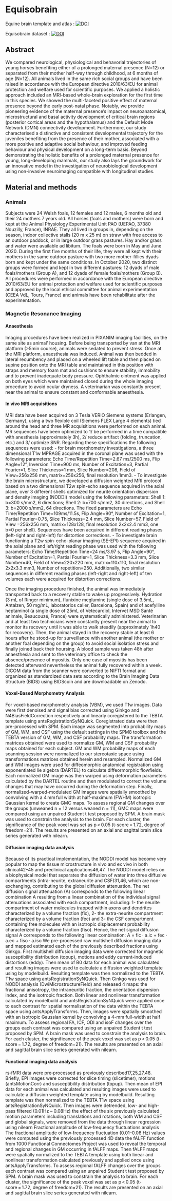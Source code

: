 # Equisobrain

Equine brain template and atlas : [![DOI](https://zenodo.org/badge/DOI/10.5281/zenodo.10731031.svg)](https://doi.org/10.5281/zenodo.10731030) 


Equisobrain dataset : [![DOI](https://zenodo.org/badge/DOI/10.5281/zenodo.13969827.svg)](https://doi.org/10.5281/zenodo.13969827)



## Abstract
We compared neurological, physiological and behavorial trajectories of young horses benefiting either of a prolonged maternal presence (N=12) or separated from their mother half-way through childhood, at 6 months of age (N=12). All animals lived in the same rich social groups and have been raised in accordance with the European directive 2010/63/EU for animal protection and welfare used for scientific purposes. We applied a holistic approach included an MRI-based whole-brain exploration for the first time in this species. We showed the multi-faceted positive effect of maternal presence beyond the early post-natal phase. Notably, we provide pioneering evidence of the maternal presence’s impact on neuroanatomical, microstructural and basal activity development of critical brain regions (posterior cortical areas and the hypothalamus) and the Default Mode Network (DMN) connectivity development. Furthermore, our study characterised a distinctive and consistent developmental trajectory for the juveniles benefiting from the presence of their mother, associated with a more positive and adaptive social behaviour, and improved feeding behaviour and physical development on a long-term basis. Beyond demonstrating the holistic benefits of a prolonged maternal presence for young, long-developing mammals, our study also lays the groundwork for an innovative model in the investigation of neurobiological development using non-invasive neuroimaging compatible with longitudinal studies.

## Material and methods
  ### Animals
Subjects were 24 Welsh foals, 12 females and 12 males, 6 months old and their 24 mothers 7 years old. All horses (foals and mothers) were born and kept at the Animal Physiology Experimental Unit PAO (UEPAO, 37380 Nouzilly, France), INRAE. They all lived in groups in, depending on the season, indoor collective stalls (20 m x 25 m) on straw with free access to an outdoor paddock, or in large outdoor grass pastures. Hay and/or grass and water were available ad libitum. The foals were born in May and June 2020. During the first five months of their life, they were all kept with their mothers in the same outdoor pasture with two more mother-fillies dyads born and kept under the same conditions. In October 2020, two distinct groups were formed and kept in two different pastures: 12 dyads of male foals/mothers (Group A), and 12 dyads of female foals/mothers (Group B). All procedures were performed in accordance with the European directive 2010/63/EU for animal protection and welfare used for scientific purposes and approved by the local ethical committee for animal experimentation (CEEA VdL, Tours, France) and animals have been rehabilitate after the experimentation.

  ### Magnetic Resonance Imaging
  
  #### Anaesthesia
Imaging procedures have been realized in PIXANIM imaging facilities, on the same site as animal’ housing. Before being transported by van at the MRI platform (>5min course), animals were sedated to prevent stress. Once at the MRI platform, anaesthesia was induced. Animal was then bedded in lateral recumbency and placed on a wheeled lift table and then placed on supine position onto the MRI table and maintained in this position with straps and memory foam mat and cushions to ensure stability, immobility and to prevent inadequate body pressure. Ophthalmic ointment was applied on both eyes which were maintained closed during the whole imaging procedure to avoid ocular dryness. A veterinarian was constantly present near the animal to ensure constant and conformable anaesthesia. 

  #### In vivo MRI acquisitions
MRI data have been acquired on 3 Tesla VERIO Siemens systems (Erlangen, Germany), using a two flexible coil (Siemens FLEX Large 4 elements) tied around the head and three MR acquisitions were performed on each animal. MR sequences have been optimized to 1/ be performed in a time compatible with anesthesia (approximately 3h), 2/ reduce artifact (folding, truncation, etc.) and 3/ optimize SNR. Regarding these specifications the following sequences were used:
        - for brain morphometry investigations, a three dimensional T1w MPRAGE acquired in the coronal plane was used with the following parameters: Echo Time/Repetition Time=2.67 ms/2500 ms, Flip Angle=12°, Inversion Time=900 ms, Number of Excitation=3, Partial Fourier=1, Slice Thickness=1 mm, Slice Number=208, Field of View=256x256 mm, matrix=256x256, final resolution 1mm3.
        - To investigate the brain microstructure, we developed a diffusion weighted MRI protocol based on a two dimensional T2w spin-echo sequence acquired in the axial plane, over 3 different shells optimized for neurite orientation dispersion and density imaging (NODDI) model using the following parameters: Shell 1: b=300 s/mm2, 6 directions; Shell 2: b=700 s/mm2, 30 directions, and Shell 3: b=2000 s/mm2, 64 directions. The fixed parameters are Echo Time/Repetition Time=109ms/11.5s, Flip Angle=90°, Number of Excitation=1, Partial Fourier=0.75, Slice Thickness=2.4 mm, Slice Number=57, Field of View =256x256 mm, matrix=128x128, final resolution 2x2x2.4 mm3, one b=0 per shell). Sequences have been acquired in different reading phases (left-right and right-left) for distortion corrections.
        - To investigate brain functioning a T2w spin-echo-planar imaging (SE-EPI) sequence acquired in the axial plane and left/right reading phase was used with the following parameters: Echo Time/Repetition Time=24 ms/3.97 s, Flip Angle=90°, Number of Excitation=1, Partial Fourier=1, Slice Thickness=3.3 mm, Slice Number=40, Field of View=220x220 mm, matrix=110x110, final resolution 2x2x3.3 mm3, Number of repetition=250. Additionally, two similar sequences in different reading phases (left-right and right-left) of ten volumes each were acquired for distortion corrections.
        
Once the imaging procedure finished, the animal was immediately transported back to a recovery stable to wake up progressively. Hydration (3 mL of Ringer minimum), flunixine meglumine (single dose of 3.5mL, Antalzen, 50 mg/mL, laboratorios calier, Barcelona, Spain) and of acefylline heptaminol (a single dose of 25mL of Vetecardiol, Intervet MSD Santé animale, Beaucouzé, France) were systematically administered. Veterinarian and at least two technicians were constantly present near the animal to monitor its recovery until it was able to walk steadily (approximately 1h40 for recovery). Then, the animal stayed in the recovery stable at least 6 hours after he stood-up for surveillance with another animal (the mother or another foal depending on the group) to avoid social isolation stress and finally joined back their hoursing. A blood sample was taken 48h after anaesthesia and sent to the veterinary office to check the absence/presence of myositis. Only one case of myositis has been detected afterward nevertheless the animal fully recovered within a week. DICOM data from the scanner were converted to NIFTI format and organized as standardized data sets according to the Brain Imaging Data Structure (BIDS) using BIDScoin and are downloadable on Zenodo.


  #### Voxel-Based Morphometry Analysis
For voxel-based morphometry analysis (VBM), we used T1w images. Data were first denoised and signal bias corrected using Ginkgo and N4BiasFieldCorrection respectively and linearly coregistered to the TEBTA template using antsRegistrationSyNQuick. Coregistrated data were then pre-processed with SPM. Each image was segmented into probability maps of GM, WM, and CSF using the default settings in the SPM8 toolbox and the TEBTA version of GM, WM, and CSF probability maps. The transformation matrices obtained were used to normalize GM, WM and CSF probability maps obtained for each subject. GM and WM probability maps of each scanning session were normalized to our stereotaxic space using transformations matrices obtained herein and resampled. Normalized GM and WM images were used for diffeomorphic anatomical registration using exponentiated lie algebra (DARTEL) to calculate diffeormorphic flowfields. Each normalized GM image was then warped using deformation parameters calculated by the DARTEL routine and then modulated to correct the volume changes that may have occurred during the deformation step. Finally, normalized-warped-modulated GM images were spatially smoothed by convolving with a 4 mm full width at half-maximum (FWHM) isotropic Gaussian kernel to create GMC maps. To assess regional GM changes over the groups (unweaned n = 12 versus weaned n = 11), GMC maps were compared using an unpaired Student t test proposed by SPM. A brain mask was used to constrain the analysis to the brain. For each cluster, the significance of the peak voxel was set as p < 0.05 (t-score = 1.72, degree of freedom=21). The results are presented on an axial and sagittal brain slice series generated with nilearn.

  #### Diffusion imaging data analysis
Because of its practical implementation, the NODDI model has become very popular to map the tissue microstructure in vivo and ex vivo in both clinical42–45 and preclinical applications46,47. The NODDI model relies on a biophysical model that separates the diffusion of water into three diffusive compartments (intra-neurite, extraneurite and CSF)31,46, which are non-exchanging, contributing to the global diffusion attenuation. The net diffusion signal attenuation (A) corresponds to the following linear combination A resulting from a linear combination of the individual signal attenuations associated with each compartment, including: 1- the neurite compartment of water molecules trapped within axons and dendrites characterized by a volume fraction (fic), 2- the extra-neurite compartment characterized by a volume fraction (fec) and 3- the CSF compartment containing free molecules with an isotropic displacement probability characterized by a volume fraction (fiso). Hence, the net signal diffusion signal A corresponds to the following linear combination:
A = fic · a.ic + fec · a.ec + fiso · a.iso
We pre-processed raw multishell diffusion imaging data and mapped estimated each of the previously described fractions using Ginkgo. First multishell diffusion imaging data were corrected for magnetic susceptibility distribution (topup), motions and eddy current-induced distortions (eddy). Then mean of B0 data for each animal was calculated and resulting images were used to calculate a diffusion weighted template using by modelbuild. Resulting template was then normalized to the TEBTA T1w space using antsRegistrationSyNQuick. Then Ginkgo was used for NODDI analysis (DwiMicrostructureField) and released 4 maps: the fractional anisotropy, the intraneuritic fraction, the orientation dispersion index, and the isotropic fraction. Both linear and nonlinear transformation calculated by modelbuild and antsRegistrationSyNQuick were applied once to each contrast for spatial normalisation of the data within the TEBTA space using antsApplyTransforms. Then, images were spatially smoothed with an isotropic Gaussian kernel by convolving a 4-mm full-width at half maximum. To assess regional FA, ICF, ODI and isoF changes over the groups each contrast was compared using an unpaired Student t test proposed by SPM. A brain mask was used to constrain the analysis to brain. For each cluster, the significance of the peak voxel was set as p < 0.05 (t-score = 1.72, degree of freedom=21). The results are presented on an axial and sagittal brain slice series generated with nilearn.

  #### Functional imaging data analysis
rs‐fMRI data were pre‐processed as previously described17,25,27,48. Briefly, EPI images were corrected for slice timing (slicetimer), motions (antsMotionCorr) and susceptibility distribution (topup). Then mean of EPI data for each animal was calculated and resulting images were used to calculate a diffusion weighted template using by modelbuild. Resulting template was then normalized to the TEBTA T1w space using antsRegistrationSyNQuick. Then images were detrended, low- and high-pass filtered (0.01Hz – 0.08Hz) the effect of the six previously calculated motion parameters including translations and rotations, both WM and CSF and global signals, were removed from the data through linear regression using nilearn
Fractional amplitude of low‐frequency fluctuations analysis
The fractional amplitude of low‐frequency fluctuation (0.01–0.08 Hz) values were computed using the previously processed 4D data the fALFF function from 1000 Functional Connectomes Project was used to reveal the temporal and regional changes in GM occurring in fALFF maps. Then fALFF maps were spatially normalized to the TEBTA template using both linear and nonlinear transformation calculated previously and applied once using antsApplyTransforms. To assess regional fALFF changes over the groups each contrast was compared using an unpaired Student t test proposed by SPM. A brain mask was used to constrain the analysis to brain. For each cluster, the significance of the peak voxel was set as p < 0.05 (t-score = 1.72, degree of freedom=21). The results are presented on an axial and sagittal brain slice series generated with nilearn.
